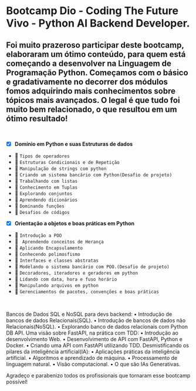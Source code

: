 # Bootcamp Dio - Coding The Future Vivo - Python AI Backend Developer.

## Foi muito prazeroso participar deste bootcamp, elaboraram um ótimo conteúdo, para quem está começando a desenvolver na Linguagem de Programação Python. Começamos com o básico e gradativamente no decorrer dos módulos fomos adquirindo mais conhecimentos sobre tópicos mais avançados. O legal é que tudo foi muito bem relacionado, o que resultou em um ótimo resultado!

<br>

 - [X] **Domínio em Python e suas Estruturas de dados**
 - 🎯 `Tipos de operadores`
 - 🎯 `Estruturas Condicionais e de Repetição`
 - 🎯 `Manipulação de strings com python`
 - 🎯 `Criando um sistema bancário com Python(Desafio de projeto)`
 - 🎯 `Trabalhando com listas`
 - 🎯 `Conhecimento em Tuplas`
 - 🎯 `Explorando conjuntos`
 - 🎯 `Aprendendo dicionários`
 - 🎯 `Dominando funções`
 - 🎯 `Desafios de códigos`
   <br>
 
 - [X] **Orientação a objetos e boas práticas em Python**
 - 🎯 `Introdução a POO`
 - 🎯 ` Aprendendo conceitos de Herança`
 - 🎯 `Aplicando Encapsulamento`
 - 🎯 `Conhecendo polimosfismo`
 - 🎯 `Interfaces e classes abstratas`
 - 🎯 `Modelando o sistema bancário com POO.(Desafio de projeto)`
 - 🎯 `Decoradores, iteradores e geradores em python`
 - 🎯 `Lidando com data, hora e fuso horário`
 - 🎯 `Manipulando arquivos em python`
 - 🎯 `Gerenciamentos de pacotes, convenções e boas práticas`
<br>
 

 Bancos de Dados SQL e NoSQL para devs backend:
 • Introdução de bancos de dados Relacionais(SQL).
 • Introdução de bancos de dados não Relacionais(NoSQL).
 • Explorando banco de dados relacionais com Python DB API.
 Uma visão sobre FastAPI, na prática com TDD: 
 • Introdução ao desenvolvimento Web.
 • Desenvolvimento de API com FastAPI, Python e Docker.
 • Criando uma API com FastAPI utilizando TDD.
 Desmistificando os pilares da inteligência artificial(IA):
 • Aplicações práticas da inteligência artificial.
 • Algoritmos e aprendizado de máquina.
 • Processamento de linguagem natural. 
 • Visão computacional.
 • O que são IAs Generativas.

 Agradeço e parabenizo todos os profissionais que tornaram esse bootcamp possível!
